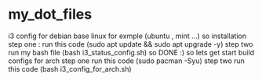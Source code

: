 # my_dot_files
i3 config for debian base linux for exmple (ubuntu , mint ...)
so 
installation
step one :
        run this code (sudo apt update && sudo apt upgrade -y)
step two
        run my bash file (bash i3_status_config.sh)
so
DONE :)
so lets get start build configs for arch 
step one 
        run this code (sudo pacman -Syu)
step two 
        run this code (bash i3_config_for_arch.sh)
